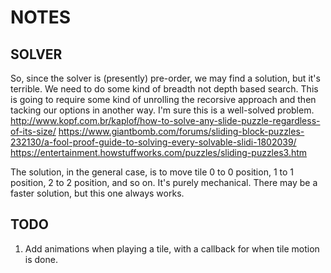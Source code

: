 # NOTES

## SOLVER
So, since the solver is (presently) pre-order, we may find a solution, but it's terrible. We need to do some kind of breadth not depth based search. This is going to require some kind of unrolling the recorsive approach and then tacking our options in another way. I'm sure this is a well-solved problem.
http://www.kopf.com.br/kaplof/how-to-solve-any-slide-puzzle-regardless-of-its-size/
https://www.giantbomb.com/forums/sliding-block-puzzles-232130/a-fool-proof-guide-to-solving-every-solvable-slidi-1802039/
https://entertainment.howstuffworks.com/puzzles/sliding-puzzles3.htm

The solution, in the general case, is to move tile 0 to 0 position, 1 to 1 position, 2 to 2 position, and so on. It's purely mechanical. There may be a faster solution, but this one always works.

## TODO
1. Add animations when playing a tile, with a callback for when tile motion is done.